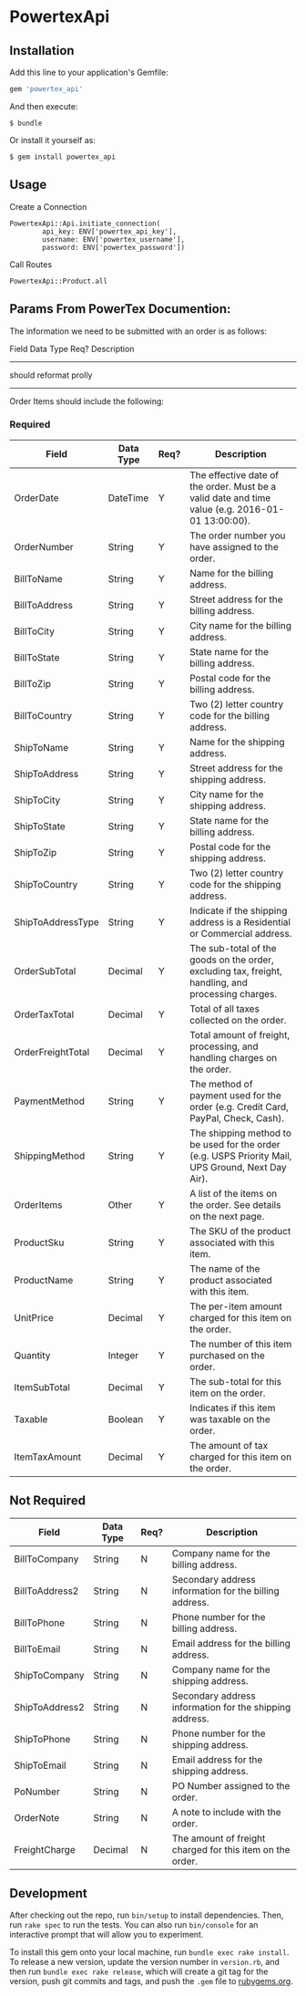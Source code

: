 # PowertexApi



## Installation

Add this line to your application's Gemfile:

```ruby
gem 'powertex_api'
```

And then execute:

    $ bundle

Or install it yourself as:

    $ gem install powertex_api

## Usage

Create a Connection

```
PowertexApi::Api.initiate_connection(
        api_key: ENV['powertex_api_key'],
        username: ENV['powertex_username'],
        password: ENV['powertex_password'])   
```

Call Routes 

````
PowertexApi::Product.all
````


## Params From PowerTex Documention: 

The information we need to be submitted with an order is as follows:

 

Field
Data Type
Req?
Description
_______________________________________________________

should reformat prolly

______


Order Items should include the following:

### Required


Field | Data Type | Req? | Description
--- | --- | --- | --- |
OrderDate | DateTime | Y | The effective date of the order. Must be a valid date and time value (e.g. 2016-01-01 13:00:00).
|OrderNumber | String | Y | The order number you have assigned to the order.
|BillToName | String | Y | Name for the billing address.
|BillToAddress | String | Y | Street address for the billing address.
|BillToCity | String | Y | City name for the billing address.
|BillToState | String | Y | State name for the billing address.
|BillToZip | String | Y | Postal code for the billing address.
|BillToCountry | String | Y | Two (2) letter country code for the billing address.
|ShipToName | String | Y | Name for the shipping address.
|ShipToAddress | String | Y | Street address for the shipping address.
|ShipToCity | String | Y | City name for the shipping address.
|ShipToState | String | Y | State name for the billing address.
|ShipToZip | String | Y | Postal code for the shipping address.
|ShipToCountry | String | Y | Two (2) letter country code for the shipping address.
|ShipToAddressType | String | Y | Indicate if the shipping address is a Residential or Commercial address.
|OrderSubTotal | Decimal | Y | The sub-total of the goods on the order, excluding tax, freight, handling, and processing charges.
|OrderTaxTotal | Decimal | Y | Total of all taxes collected on the order.
|OrderFreightTotal | Decimal | Y | Total amount of freight, processing, and handling charges on the order.
|PaymentMethod | String | Y | The method of payment used for the order (e.g. Credit Card, PayPal, Check, Cash).
|ShippingMethod | String | Y | The shipping method to be used for the order (e.g. USPS Priority Mail, UPS Ground, Next Day Air).
|OrderItems | Other | Y | A list of the items on the order. See details on the next page.
|ProductSku | String | Y | The SKU of the product associated with this item.
|ProductName | String | Y | The name of the product associated with this item.
|UnitPrice | Decimal | Y | The per-item amount charged for this item on the order.
|Quantity | Integer | Y | The number of this item purchased on the order.
|ItemSubTotal | Decimal | Y | The sub-total for this item on the order.
|Taxable | Boolean | Y | Indicates if this item was taxable on the order.
|ItemTaxAmount | Decimal | Y | The amount of tax charged for this item on the order.


## Not Required
 Field | Data Type | Req? | Description
 ------ | ---------- | ------ | -----------
BillToCompany | String | N | Company name for the billing address.
BillToAddress2 | String | N | Secondary address information for the billing address.
BillToPhone | String | N | Phone number for the billing address.
BillToEmail | String | N | Email address for the billing address.
ShipToCompany | String | N | Company name for the shipping address.
ShipToAddress2 | String | N | Secondary address information for the shipping address.
ShipToPhone | String | N | Phone number for the shipping address.
ShipToEmail | String | N | Email address for the shipping address.
PoNumber | String | N | PO Number assigned to the order.
OrderNote | String | N | A note to include with the order.
FreightCharge | Decimal | N | The amount of freight charged for this item on the order.


## Development

After checking out the repo, run `bin/setup` to install dependencies. Then, run `rake spec` to run the tests. You can also run `bin/console` for an interactive prompt that will allow you to experiment.

To install this gem onto your local machine, run `bundle exec rake install`. To release a new version, update the version number in `version.rb`, and then run `bundle exec rake release`, which will create a git tag for the version, push git commits and tags, and push the `.gem` file to [rubygems.org](https://rubygems.org).

